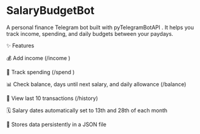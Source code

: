 # SalaryBudgetBot
A personal finance Telegram bot built with pyTelegramBotAPI . It helps you track income, spending, and daily budgets between your paydays.

✨ Features

💰 Add income (/income <amount>)

🛒 Track spending (/spend <amount>)

📊 Check balance, days until next salary, and daily allowance (/balance)

📜 View last 10 transactions (/history)

🗓 Salary dates automatically set to 13th and 28th of each month

💾 Stores data persistently in a JSON file
